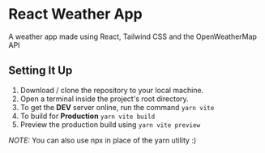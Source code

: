 # React Weather App

A weather app made using React, Tailwind CSS and the OpenWeatherMap API

## Setting It Up

1. Download / clone the repository to your local machine.
2. Open a terminal inside the project's root directory.
3. To get the **DEV** server online, run the command `yarn vite`
4. To build for **Production** `yarn vite build`
5. Preview the production build using `yarn vite preview`

_NOTE:_ You can also use npx in place of the yarn utility :)
